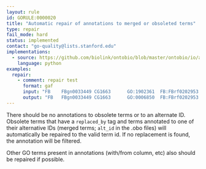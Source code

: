 ```yaml
---
layout: rule
id: GORULE:0000020
title: "Automatic repair of annotations to merged or obsoleted terms"
type: repair
fail_mode: hard
status: implemented
contact: "go-quality@lists.stanford.edu"
implementations:
  - source: https://github.com/biolink/ontobio/blob/master/ontobio/io/assocparser.py
    language: python
examples:
  repair:
    - comment: repair test
      format: gaf
      input: "FB	FBgn0033449	CG1663		GO:1902361	FB:FBrf0202953|GO_REF:0000024	ISS	UniProtKB:Q05516	F			protein	taxon:7227	20171127	FlyBase"
      output: "FB	FBgn0033449	CG1663		GO:0006850	FB:FBrf0202953|GO_REF:0000024	ISS	UniProtKB:Q05516	F			protein	taxon:7227	20171127	FlyBase"
---
```

There should be no annotations to obsolete terms or to an alternate ID. Obsolete terms that have a `replaced_by` tag and
terms annotated to one of their alternative IDs (merged terms; `alt_id` in the .obo files) will automatically be repaired to the valid term id.
If no replacement is found, the annotation will be filtered.

Other GO terms present in annotations (with/from column, etc) also should be repaired if possible.
